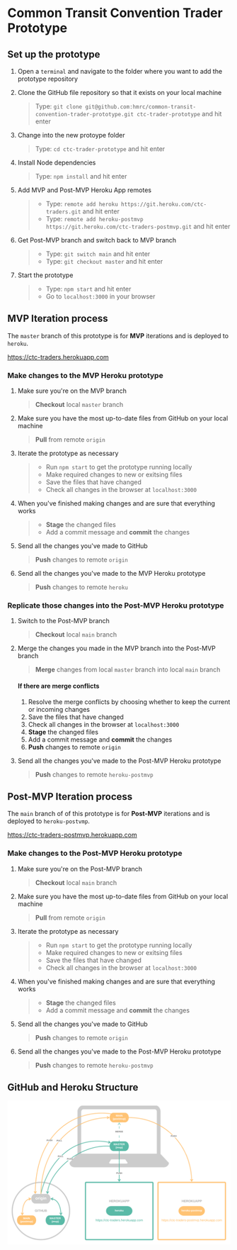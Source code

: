 # Common Transit Convention Trader Prototype

## Set up the prototype
1.  Open a `terminal` and navigate to the folder where you want to add the prototype repository
2.  Clone the GitHub file repository so that it exists on your local machine
    > Type: `git clone git@github.com:hmrc/common-transit-convention-trader-prototype.git ctc-trader-prototype` and hit enter

3.  Change into the new protoype folder
    > Type: `cd ctc-trader-prototype` and hit enter

4.  Install Node dependencies
    > Type: `npm install` and hit enter

5.  Add MVP and Post-MVP Heroku App remotes
    > - Type: `remote add heroku https://git.heroku.com/ctc-traders.git` and hit enter
    > - Type: `remote add heroku-postmvp https://git.heroku.com/ctc-traders-postmvp.git` and hit enter

6.  Get Post-MVP branch and switch back to MVP branch
    > - Type: `git switch main` and hit enter
    > - Type: `git checkout master` and hit enter

7.  Start the prototype
    > - Type: `npm start` and hit enter
    > - Go to `localhost:3000` in your browser
    


## MVP Iteration process
The `master` branch of this prototype is for **MVP** iterations and is deployed to `heroku`.

https://ctc-traders.herokuapp.com

### Make changes to the MVP Heroku prototype
1.  Make sure you're on the MVP branch
    > **Checkout** local `master` branch

2.  Make sure you have the most up-to-date files from GitHub on your local machine
    > **Pull** from remote `origin`

3.  Iterate the prototype as necessary
    > - Run `npm start` to get the prototype running locally
    > - Make required changes to new or exitsing files
    > - Save the files that have changed
    > - Check all changes in the browser at `localhost:3000`

4.  When you've finished making changes and are sure that everything works
    > - **Stage** the changed files
    > - Add a commit message and **commit** the changes

5.  Send all the changes you've made to GitHub
    > **Push** changes to remote `origin`

6.  Send all the changes you've made to the MVP Heroku prototype
    > **Push** changes to remote `heroku`

### Replicate those changes into the Post-MVP Heroku prototype
1.  Switch to the Post-MVP branch
    > **Checkout** local `main` branch

2.  Merge the changes you made in the MVP branch into the Post-MVP branch
    > **Merge** changes from local `master` branch into local `main` branch

    #### If there are merge conflicts
    1.    Resolve the merge conflicts by choosing whether to keep the current or incoming changes
    2.    Save the files that have changed
    3.    Check all changes in the browser at `localhost:3000`
    4.    **Stage** the changed files
    5.    Add a commit message and **commit** the changes
    6.    **Push** changes to remote `origin`

3.  Send all the changes you've made to the Post-MVP Heroku prototype
    > **Push** changes to remote `heroku-postmvp`



## Post-MVP Iteration process
The `main` branch of of this prototype is for **Post-MVP** iterations and is deployed to `heroku-postvmp`.

https://ctc-traders-postmvp.herokuapp.com

### Make changes to the Post-MVP Heroku prototype
1.  Make sure you're on the Post-MVP branch
    > **Checkout** local `main` branch

2.  Make sure you have the most up-to-date files from GitHub on your local machine
    > **Pull** from remote `origin`

3.  Iterate the prototype as necessary
    > - Run `npm start` to get the prototype running locally
    > - Make required changes to new or exitsing files
    > - Save the files that have changed
    > - Check all changes in the browser at `localhost:3000`

4.  When you've finished making changes and are sure that everything works
    > - **Stage** the changed files
    > - Add a commit message and **commit** the changes


5.  Send all the changes you've made to GitHub
    > **Push** changes to remote `origin`

6.  Send all the changes you've made to the Post-MVP Heroku prototype
    > **Push** changes to remote `heroku-postmvp`



## GitHub and Heroku Structure
![GitHub and Heroku Structure](/app/assets/images/CTC-GitHub-and-Heroku-Structure.png)
